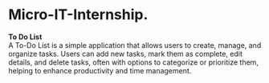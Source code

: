 # Micro-IT-Internship.
<b>To Do List</b> <br> 
A To-Do List is a simple application that allows users to create, manage, and organize tasks. Users can add new tasks, mark them as complete, edit details, and delete tasks, often with options to categorize or prioritize them, helping to 
enhance productivity and time management.
